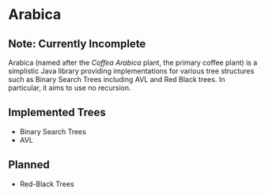 # Arabica

## Note: Currently Incomplete

Arabica (named after the *Coffea Arabica* plant, the primary coffee plant) is
a simplistic Java library providing implementations for various tree structures
such as Binary Search Trees including AVL and Red Black trees. In particular,
it aims to use no recursion.

## Implemented Trees
- Binary Search Trees
- AVL

## Planned
- Red-Black Trees